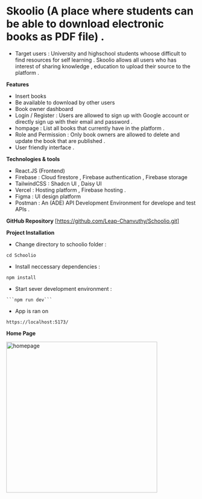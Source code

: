 # Skoolio (A place where students can be able to download electronic books as PDF file) .

+ Target users : University and highschool students whoose difficult to find resources for self learning . Skoolio allows all users who has interest of sharing knowledge , education to upload their source to the platform .

__Features__
- Insert books
- Be available to download by other users
- Book owner dashboard
- Login / Register : Users are allowed to sign up with Google account or directly sign up with their email and password .
- hompage : List all books that currently have in the platform .
- Role and Permission : Only book owners are allowed to delete and update the book that are published .
- User friendly interface .


__Technologies & tools__
- React.JS (Frontend)
- Firebase : Cloud firestore , Firebase authentication , Firebase storage 
- TailwindCSS : Shadcn UI , Daisy UI 
- Vercel : Hosting platform , Firebase hosting .
- Figma : UI design platform 
- Postman : An (ADE) API Development Environment for develope and test APIs .

__GitHub Repository__
[https://github.com/Leap-Chanvuthy/Schoolio.git]


__Project Installation__

   -  Change directory to schoolio folder : 
   
   ```cd Schoolio```

   -  Install neccessary dependencies : 
   
   ```npm install```

   -  Start sever development environment :
   
    ```npm run dev```

   -  App is ran on 
   
   ```https://localhost:5173/```

__Home Page__

<img width="400" src="public/homepage.png" alt="homepage">

